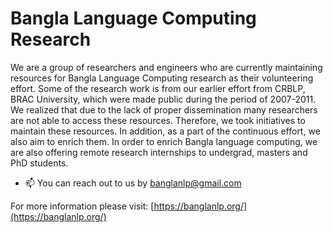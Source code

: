# Bangla Language Computing Research

We are a group of researchers and engineers who are currently maintaining resources for Bangla Language Computing research as their volunteering effort. Some of the research work is from our earlier effort from CRBLP, BRAC University, which were made public during the period of 2007-2011. We realized that due to the lack of proper dissemination many researchers are not able to access these resources. Therefore, we took initiatives to maintain these resources. In addition, as a part of the continuous effort, we also aim to enrich them. In order to enrich Bangla language computing, we are also offering remote research internships to undergrad, masters and PhD students.  

- 📫 You can reach out to us by banglanlp@gmail.com

For more information please visit: [https://banglanlp.org/](https://banglanlp.org/)

<!---
banglanlp/banglanlp is a ✨ special ✨ repository because its `README.md` (this file) appears on your GitHub profile.
You can click the Preview link to take a look at your changes.
--->
